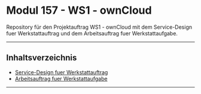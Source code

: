 # Modul 157 - WS1 - ownCloud

Repository für den Projektauftrag WS1 - ownCloud mit dem Service-Design fuer Werkstattauftrag und dem Arbeitsauftrag fuer Werkstattaufgabe.

***

## Inhaltsverzeichnis

* [Service-Design fuer Werkstattauftrag](/Service-Design%20fuer%20Werkstattauftrag.md)
* [Arbeitsauftrag fuer Werkstattaufgabe](/Arbeitsauftrag%20fuer%20Werkstattaufgabe.md)

***